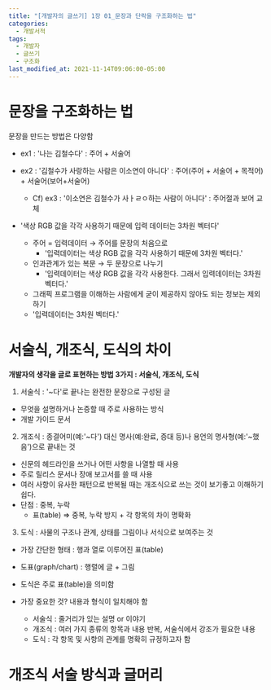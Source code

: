 ```yaml
---
title: "[개발자의 글쓰기] 1장 01_문장과 단락을 구조화하는 법"
categories:
  - 개발서적
tags:
  - 개발자
  - 글쓰기
  - 구조화
last_modified_at: 2021-11-14T09:06:00-05:00
---
```

# 문장을 구조화하는 법
문장을 만드는 방법은 다양함
  - ex1 : '나는 김철수다' : 주어 + 서술어
  - ex2 : '김철수가 사랑하는 사람은 이소연이 아니다' : 주어(주어 + 서술어 + 목적어) + 서술어(보어+서술어)
    - Cf) ex3 : '이소연은 김철수가 사ㅏㄹㅇ하는 사람이 아니다' : 주어절과 보어 교체

  - '색상 RGB 값을 각각 사용하기 때문에 입력 데이터는 3차원 벡터다'
    - 주어 = 입력데이터 → 주어를 문장의 처음으로
      - '입력데이터는 색상 RGB 값을 각각 사용하기 때문에 3차원 벡터다.'
    - 인과관계가 있는 복문 → 두 문장으로 나누기
      - '입력데이터는 색상 RGB 값을 각각 사용한다. 그래서 입력데이터는 3차원 벡터다.'
    -  그래픽 프로그램을 이해하는 사람에게 굳이 제공하지 않아도 되는 정보는 제외하기
      - '입력데이터는 3차원 벡터다.' 

# 서술식, 개조식, 도식의 차이
**개발자의 생각을 글로 표현하는 방법 3가지 : 서술식, 개조식, 도식**
1. 서술식 : '~다'로 끝나는 완전한 문장으로 구성된 글
  - 무엇을 설명하거나 논증할 때 주로 사용하는 방식
  - 개발 가이드 문서
2. 개조식 : 종결어미(예:'~다') 대신 명사(예:완료, 증대 등)나 용언의 명사형(예:'~했음')으로 끝내는 것
  - 신문의 헤드라인을 쓰거나 어떤 사항을 나열할 때 사용
  - 주로 릴리스 문서나 장애 보고서를 쓸 때 사용
  - 여러 사항이 유사한 패턴으로 반복될 때는 개조식으로 쓰는 것이 보기좋고 이해하기 쉽다.
  - 단점 : 중복, 누락
    - 표(table) ⇒ 중복, 누락 방지 + 각 항목의 차이 명확화
3. 도식 : 사물의 구조나 관계, 상태를 그림이나 서식으로 보여주는 것
  - 가장 간단한 형태 : 행과 열로 이루어진 표(table)
  - 도표(graph/chart) : 행렬에 글 + 그림
  - 도식은 주로 표(table)을 의미함

- 가장 중요한 것? 내용과 형식이 일치해야 함
  - 서술식 : 줄거리가 있는 설명 or 이야기
  - 개조식 : 여러 가지 종류의 항목과 내용 반복, 서술식에서 강조가 필요한 내용
  - 도식 : 각 항목 및 사항의 관계를 명확히 규정하고자 함

# 개조식 서술 방식과 글머리 

